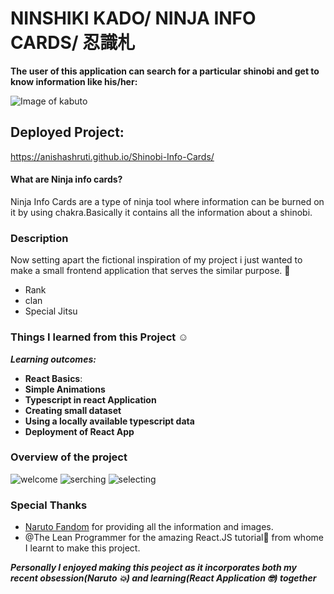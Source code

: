 # NINSHIKI KADO/ NINJA INFO CARDS/ 忍識札

**The user of this application can search for a particular shinobi and get to know information like his/her:**

![Image of kabuto]()

## Deployed Project:
https://anishashruti.github.io/Shinobi-Info-Cards/

#### What are Ninja info cards?
Ninja Info Cards are a type of ninja tool where information can be burned on it by using chakra.Basically it contains all the information about a shinobi.

### Description
Now setting apart the fictional inspiration of my project i just wanted to make a small frontend application that serves the similar purpose. 🤪

- Rank
- clan
- Special Jitsu

### Things I learned from this Project :relaxed:

_**Learning outcomes:**_

- **React Basics**:
- **Simple Animations**
- **Typescript in react Application**
- **Creating small dataset**
- **Using a locally available typescript data**
- **Deployment of React App**

### Overview of the project
![welcome]()
![serching]()
![selecting]()

### Special Thanks
- [Naruto Fandom](https://naruto.fandom.com) for providing all the information and images.
- @The Lean Programmer for the amazing React.JS tutorial🤩 from whome I learnt to make this project.


_**Personally I enjoyed making this peoject as it incorporates both my recent obsession(Naruto 💥) and learning(React Application 🤓) together**_
